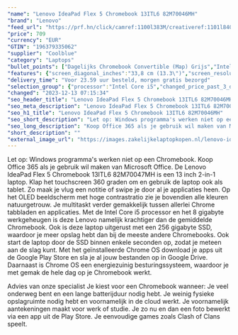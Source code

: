 ```yaml
---
"name": "Lenovo IdeaPad Flex 5 Chromebook 13ITL6 82M70046MH"
"brand": "Lenovo"
"feed_url": "https://prf.hn/click/camref:1100l383M/creativeref:1101l84031/destination:https%3A%2F%2Fwww.coolblue.nl%2Fproduct%2F903513"
"price": 709
"currency": "EUR"
"GTIN": "196379335062"
"supplier": "Coolblue"
"category": "Laptops"
"bullet_points": ["Dagelijks Chromebook Convertible (Map) Grijs","Intel® Core™ i5 i5-1135G7 2,4 GHz","Touchscreen 33,8 cm (13.3\") Full HD 1920 x 1080 Pixels OLED LED backlight Glans 16:9","8 GB LPDDR4x-SDRAM 4266 MHz","256 GB SSD","Intel Iris Xe Graphics","Wi-Fi 6 (802.11ax) Bluetooth 5.1","Lithium-Polymeer (LiPo) 51 Wh 10 uur 45 W","ChromeOS"]
"features": {"screen_diagonal_inches":"33,8 cm (13.3\")","screen_resolution":"1920 x 1080 Pixels","processor_family":"Intel® Core™ i5","memory_size":"8 GB","memory_type":"LPDDR4x-SDRAM","total_storage_space":"256 GB","operating_system":"ChromeOS","battery_capacity":"51 Wh","width":"310 mm","depth":"214 mm","height":"16,9 mm","weight":"1,35 kg","purpose_laptop":"Chromebook"}
"delivery_time": "Voor 23.59 uur besteld, morgen gratis bezorgd"
"selection_group": {"processor":"Intel Core i5","changed_price_past_3_days":false,"product_family":"IdeaPad"}
"changed": "2023-12-13 07:15:34"
"seo_header_title": "Lenovo IdeaPad Flex 5 Chromebook 13ITL6 82M70046MH"
"seo_meta_description": "Lenovo IdeaPad Flex 5 Chromebook 13ITL6 82M70046MH"
"seo_h1_title": "Lenovo IdeaPad Flex 5 Chromebook 13ITL6 82M70046MH"
"seo_short_description": "Let op: Windows programma's werken niet op een Chromebook."
"seo_long_description": "Koop Office 365 als je gebruik wil maken van Microsoft Office. \r\nDe Lenovo IdeaPad Flex 5 Chromebook 13ITL6 82M70047MH is een 13 inch 2-in-1 laptop. Klap het touchscreen 360 graden om en gebruik de laptop ook als tablet. Zo maak je vlug een notitie of swipe je door al je applicaties heen. Op het OLED beeldscherm met hoge contrastratio zie je bovendien alle kleuren natuurgetrouw.  Je multitaskt verder gemakkelijk tussen allerlei Chrome tabbladen en applicaties. Met de Intel Core i5 processor en het 8 gigabyte werkgeheugen is deze Lenovo namelijk krachtiger dan de gemiddelde Chromebook. Ook is deze laptop uitgerust met een 256 gigabyte SSD, waardoor je meer opslag hebt dan bij de meeste andere Chromebooks. Ook start de laptop door de SSD binnen enkele seconden op, zodat je meteen aan de slag kunt. Met het geïnstalleerde Chrome OS download je apps uit de Google Play Store en sla je al jouw bestanden op in Google Drive. Daarnaast is Chrome OS een energiezuinig besturingssysteem, waardoor je met gemak de hele dag op je Chromebook werkt. \r\n\r\nAdvies van onze specialist\r\nJe kiest voor een Chromebook wanneer:\r\nJe veel onderweg bent en een lange batterijduur nodig hebt. \r\nJe weinig fysieke opslagruimte nodig hebt en voornamelijk in de cloud werkt. \r\nJe voornamelijk aantekeningen maakt voor werk of studie. \r\nJe zo nu en dan een foto bewerkt via een app uit de Play Store. \r\nJe eenvoudige games zoals Clash of Clans speelt."
"short_description": ""
"external_image_url": "https://images.zakelijkelaptopkopen.nl/lenovo-ideapad-flex-5-chromebook-13itl6-82m70046mh.webp"
---
```


Let op: Windows programma's werken niet op een Chromebook. Koop Office 365 als je gebruik wil maken van Microsoft Office.
De Lenovo IdeaPad Flex 5 Chromebook 13ITL6 82M70047MH is een 13 inch 2-in-1 laptop. Klap het touchscreen 360 graden om en gebruik de laptop ook als tablet. Zo maak je vlug een notitie of swipe je door al je applicaties heen. Op het OLED beeldscherm met hoge contrastratio zie je bovendien alle kleuren natuurgetrouw.  Je multitaskt verder gemakkelijk tussen allerlei Chrome tabbladen en applicaties. Met de Intel Core i5 processor en het 8 gigabyte werkgeheugen is deze Lenovo namelijk krachtiger dan de gemiddelde Chromebook. Ook is deze laptop uitgerust met een 256 gigabyte SSD, waardoor je meer opslag hebt dan bij de meeste andere Chromebooks. Ook start de laptop door de SSD binnen enkele seconden op, zodat je meteen aan de slag kunt. Met het geïnstalleerde Chrome OS download je apps uit de Google Play Store en sla je al jouw bestanden op in Google Drive. Daarnaast is Chrome OS een energiezuinig besturingssysteem, waardoor je met gemak de hele dag op je Chromebook werkt.

Advies van onze specialist
Je kiest voor een Chromebook wanneer:
Je veel onderweg bent en een lange batterijduur nodig hebt. 
Je weinig fysieke opslagruimte nodig hebt en voornamelijk in de cloud werkt. 
Je voornamelijk aantekeningen maakt voor werk of studie.
Je zo nu en dan een foto bewerkt via een app uit de Play Store. 
Je eenvoudige games zoals Clash of Clans speelt.